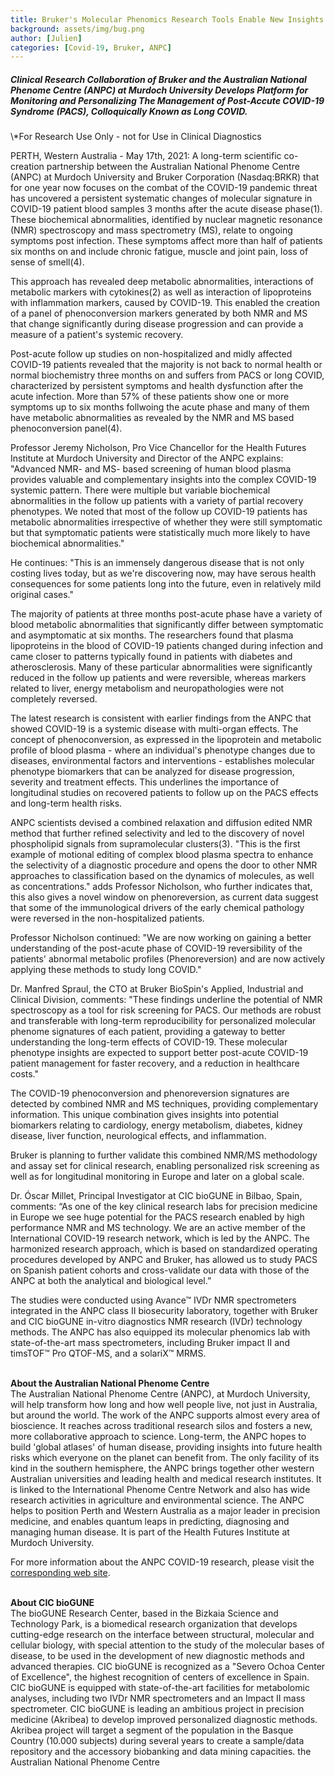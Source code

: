 ```yaml
---
title: Bruker's Molecular Phenomics Research Tools Enable New Insights into Long COVID and its Post-Infection Disease Effects
background: assets/img/bug.png
author: [Julien]
categories: [Covid-19, Bruker, ANPC]
---
```


<h5>Clinical Research Collaboration of Bruker and the Australian National Phenome Centre (ANPC) at Murdoch University Develops Platform for Monitoring and Personalizing The Management of Post-Accute COVID-19 Syndrome (PACS), Colloquically Known as Long COVID.</h5>
\*For Research Use Only - not for Use in Clinical Diagnostics

PERTH, Western Australia - May 17th, 2021: A long-term scientific co-creation partnership between the Australian National Phenome Centre (ANPC) at Murdoch University and Bruker Corporation (Nasdaq:BRKR) that for one year now focuses on the combat of the COVID-19 pandemic threat has uncovered a persistent systematic changes of molecular signature in COVID-19 patient blood samples 3 months after the acute disease phase(1). These biochemical abnormalities, identified by nuclear magnetic resonance (NMR) spectroscopy and mass spectrometry (MS), relate to ongoing symptoms post infection. These symptoms affect more than half of patients six months on and include chronic fatigue, muscle and joint pain, loss of sense of smell(4).

This approach has revealed deep metabolic abnormalities, interactions of metabolic markers with cytokines(2) as well as interaction of lipoproteins with inflammation markers, caused by COVID-19. This enabled the creation of a panel of phenoconversion markers generated by both NMR and MS that change significantly during disease progression and can provide a measure of a patient's systemic recovery.

Post-acute follow up studies on non-hospitalized and midly affected COVID-19 patients revealed that the majority is not back to normal health or normal biochemistry three months on and suffers from PACS or long COVID, characterized by persistent symptoms and health dysfunction after the acute infection. More than 57% of these patients show one or more symptoms up to six months follwoing the acute phase and many of them have metabolic abnormalities as revealed by the NMR and MS based phenoconversion panel(4).

Professor Jeremy Nicholson, Pro Vice Chancellor for the Health Futures Institute at Murdoch University and Director of the ANPC explains: "Advanced NMR- and MS- based screening of human blood plasma provides valuable and complementary insights into the complex COVID-19 systemic pattern. There were multiple but variable biochemical abnormalities in the follow up patients with a variety of partial recovery phenotypes. We noted that most of the follow up COVID-19 patients has metabolic abnormalities irrespective of whether they were still symptomatic but that symptomatic patients were statistically much more likely to have biochemical abnormalities."

He continues: "This is an immensely dangerous disease that is not only costing lives today, but as we're discovering now, may have serous health consequences for some patients long into the future, even in relatively mild original cases."

The majority of patients at three months post-acute phase have a variety of blood metabolic abnormalities that significantly differ between symptomatic and asymptomatic at six months. The researchers found that plasma lipoproteins in the blood of COVID-19 patients changed during infection and came closer to patterns typically found in patients with diabetes and atherosclerosis. Many of these particular abnormalities were significantly reduced in the follow up patients and were reversible, whereas markers related to liver, energy metabolism and neuropathologies were not completely reversed.

The latest research is consistent with earlier findings from the ANPC that showed COVID-19 is a systemic disease with multi-organ effects. The concept of phenoconversion, as expressed in the lipoprotein and metabolic profile of blood plasma - where an individual's phenotype changes due to diseases, environmental factors and interventions - establishes molecular phenotype biomarkers that can be analyzed for disease progression, severity and treatment effects. This underlines the importance of longitudinal studies on recovered patients to follow up on the PACS effects and long-term health risks.

ANPC scientists devised a combined relaxation and diffusion edited NMR method that further refined selectivity and led to the discovery of novel phospholipid signals from supramolecular clusters(3). "This is the first example of motional editing of complex blood plasma spectra to enhance the selectivity of a diagnostic procedure and opens the door to other NMR approaches to classification based on the dynamics of molecules, as well as concentrations." adds Professor Nicholson, who further indicates that, this also gives a novel window on phenoreversion, as current data suggest that some of the immunological drivers of the early chemical pathology were reversed in the non-hospitalized patients.

Professor Nicholson continued: "We are now working on gaining a better understanding of the post-acute phase of COVID-19 reversibility of the patients' abnormal metabolic profiles (Phenoreversion) and are now actively applying these methods to study long COVID."

Dr. Manfred Spraul, the CTO at Bruker BioSpin's Applied, Industrial and Clinical Division, comments: "These findings underline the potential of NMR spectroscopy as a tool for risk screening for PACS. Our methods are robust and transferable with long-term reproducibility for personalized molecular phenome signatures of each patient, providing a gateway to better understanding the long-term effects of COVID-19. These molecular phenotype insights are expected to support better post-acute COVID-19 patient management for faster recovery, and a reduction in healthcare costs."

The COVID-19 phenoconversion and phenoreversion signatures are detected by combined NMR and MS techniques, providing complementary information. This unique combination gives insights into potential biomarkers relating to cardiology, energy metabolism, diabetes, kidney disease, liver function, neurological effects, and inflammation.

Bruker is planning to further validate this combined NMR/MS methodology and assay set for clinical research, enabling personalized risk screening as well as for longitudinal monitoring in Europe and later on a global scale.

Dr. Óscar Millet, Principal Investigator at CIC bioGUNE in Bilbao, Spain, comments: “As one of the key clinical research labs for precision medicine in Europe we see huge potential for the PACS research enabled by high performance NMR and MS technology. We are an active member of the International COVID-19 research network, which is led by the ANPC. The harmonized research approach, which is based on standardized operating procedures developed by ANPC and Bruker, has allowed us to study PACS on Spanish patient cohorts and cross-validate our data with those of the ANPC at both the analytical and biological level.”

The studies were conducted using Avance™ IVDr NMR spectrometers integrated in the ANPC class II biosecurity laboratory, together with Bruker and CIC bioGUNE in-vitro diagnostics NMR research (IVDr) technology methods. The ANPC has also equipped its molecular phenomics lab with state-of-the-art mass spectrometers, including Bruker impact II and timsTOF™ Pro QTOF-MS, and a solariX™ MRMS.

<strong><br />About the Australian National Phenome Centre<br /></strong>
The Australian National Phenome Centre (ANPC), at Murdoch University, will help transform how long and how well people live, not just in Australia, but around the world. The work of the ANPC supports almost every area of bioscience. It reaches across traditional research silos and fosters a new, more collaborative approach to science. Long-term, the ANPC hopes to build 'global atlases' of human disease, providing insights into future health risks which everyone on the planet can benefit from. The only facility of its kind in the southern hemisphere, the ANPC brings together other western Australian universities and leading health and medical research institutes. It is linked to the International Phenome Centre Network and also has wide research activities in agriculture and environmental science. The ANPC helps to position Perth and Western Australia as a major leader in precision medicine, and enables quantum leaps in predicting, diagnosing and managing human disease. It is part of the Health Futures Institute at Murdoch University.

For more information about the ANPC COVID-19 research, please visit the [corresponding web site](https://www.murdoch.edu.au/research/anpc).

<strong><br />About CIC bioGUNE</br></strong>
The bioGUNE Research Center, based in the Bizkaia Science and Technology Park, is a biomedical research organization that develops cutting-edge research on the interface between structural, molecular and cellular biology, with special attention to the study of the molecular bases of disease, to be used in the development of new diagnostic methods and advanced therapies. CIC bioGUNE is recognized as a "Severo Ochoa Center of Excellence", the highest recognition of centers of excellence in Spain. CIC bioGUNE is equipped with state-of-the-art facilities for metabolomic analyses, including two IVDr NMR spectrometers and an Impact II mass spectrometer. CIC bioGUNE is leading an ambitious project in precision medicine (Akribea) to develop improved personalized diagnostic methods. Akribea project will target a segment of the population in the Basque Country (10.000 subjects) during several years to create a sample/data repository and the accessory biobanking and data mining capacities.
the Australian National Phenome Centre
